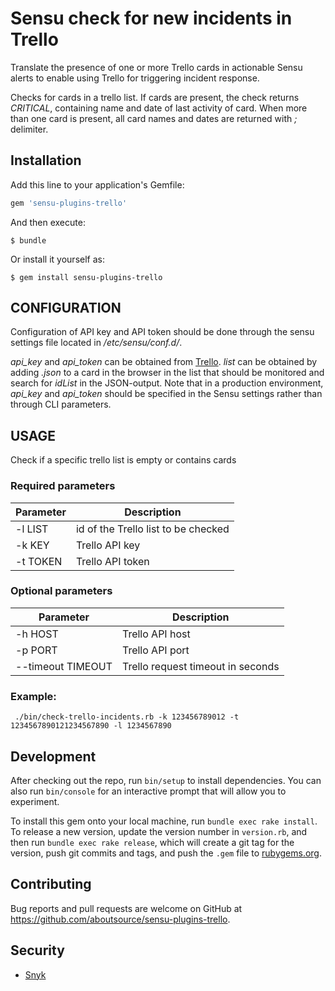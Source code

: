 # Sensu check for new incidents in Trello

Translate the presence of one or more Trello cards in actionable Sensu alerts to enable using Trello for triggering incident response.

Checks for cards in a trello list. If cards are present, the check returns
_CRITICAL_, containing name and date of last activity of card. When more than
one card is present, all card names and dates are returned with *;* delimiter.

## Installation

Add this line to your application's Gemfile:

```ruby
gem 'sensu-plugins-trello'
```

And then execute:

    $ bundle

Or install it yourself as:

    $ gem install sensu-plugins-trello

## CONFIGURATION
Configuration of API key and API token should be done through the sensu
settings file located in _/etc/sensu/conf.d/_. 
      
_api_key_ and _api_token_ can be obtained from
[Trello](https://trello.com/app-key). _list_ can be obtained by adding _.json_
to a card in the browser in the list that should be monitored and search for
_idList_ in the JSON-output. Note that in a production environment, _api_key_
and _api_token_ should be specified in the Sensu settings rather than through
CLI parameters.

## USAGE
Check if a specific trello list is empty or contains cards

### Required parameters

| Parameter | Description                         |
| --------- | ----------------------------------- |
| -l LIST   | id of the Trello list to be checked |
| -k KEY    | Trello API key                      |
| -t TOKEN  | Trello API token                    |

### Optional parameters

| Parameter          | Description                       |
| ------------------ | --------------------------------- |
| -h HOST            | Trello API host                   |
| -p PORT            | Trello API port                   |
| --timeout TIMEOUT  | Trello request timeout in seconds |

### Example:
```
 ./bin/check-trello-incidents.rb -k 123456789012 -t 1234567890121234567890 -l 1234567890
```

## Development

After checking out the repo, run `bin/setup` to install dependencies. You can
also run `bin/console` for an interactive prompt that will allow you to
experiment.

To install this gem onto your local machine, run `bundle exec rake install`. To
release a new version, update the version number in `version.rb`, and then run
`bundle exec rake release`, which will create a git tag for the version, push
git commits and tags, and push the `.gem` file to
[rubygems.org](https://rubygems.org).

## Contributing

Bug reports and pull requests are welcome on GitHub at
https://github.com/aboutsource/sensu-plugins-trello.


## Security

* [Snyk](https://app.snyk.io/org/about-source/project/45653e6f-9c0f-413e-9024-501916e4492f)
